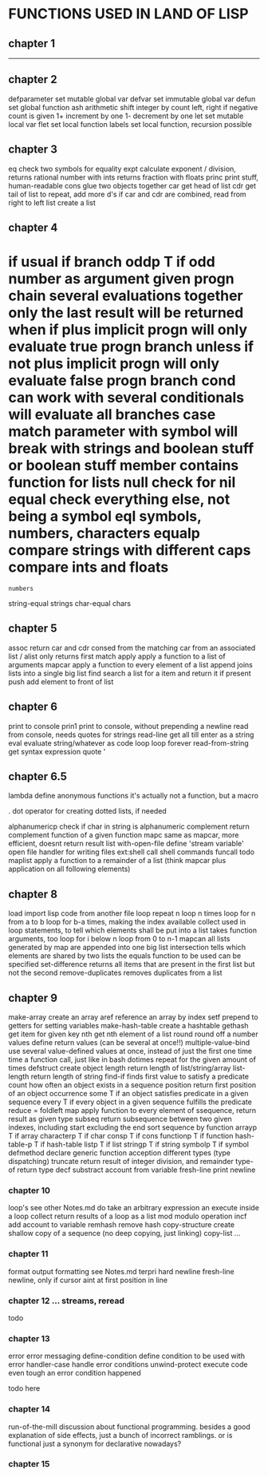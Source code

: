 # FUNCTIONS USED IN LAND OF LISP

## chapter 1

---

## chapter 2

defparameter
    set mutable global var
defvar 
    set immutable global var
defun
    set global function
ash 
   arithmetic shift integer by count left, right if negative count is given 
1+
    increment by one
1- 
    decrement by one
let
    set mutable local var
flet
    set local function
labels
    set local function, recursion possible

## chapter 3

eq
    check two symbols for equality
expt
    calculate exponent
/
    division, returns rational number with ints
    returns fraction with floats
princ
    print stuff, human-readable
cons
    glue two objects together
car
    get head of list
cdr
    get tail of list
    to repeat, add more d's
    if car and cdr are combined, read from right to left
list
    create a list

## chapter 4

if
    usual if branch
oddp
    T if odd number as argument given
progn 
    chain several evaluations together
    only the last result will be returned
when
    if plus implicit progn
    will only evaluate true progn branch
unless
    if not plus implicit progn
    will only evaluate false progn branch
cond
    can work with several conditionals
    will evaluate all branches
case
    match parameter with symbol
    will break with strings
and
    boolean stuff
or
    boolean stuff
member
    contains function for lists
null
    check for nil
equal
    check everything else, not being a symbol
eql
    symbols, numbers, characters
equalp
    compare strings with different caps
    compare ints and floats
=
    numbers
string-equal
    strings
char-equal
    chars

## chapter 5

assoc
    return car and cdr consed from the matching car from an associated list / alist
    only returns first match
apply
    apply a function to a list of arguments
mapcar
    apply a function to every element of a list
append
    joins lists into a single big list
find
    search a list for a item and return it if present
push
    add element to front of list

## chapter 6

print
    to console
prin1
    print to console, without prepending a newline
read
    from console, needs quotes for strings
read-line
    get all till enter as a string
eval
    evaluate string/whatever as code
loop
    loop forever
read-from-string
    get syntax expression
quote
    '

## chapter 6.5

lambda
    define anonymous functions
    it's actually not a function, but a macro

. 
    dot operator for creating dotted lists, if needed

alphanumericp
    check if char in string is alphanumeric
complement
    return complement function of a given function
mapc
    same as mapcar, more efficient, doesnt return result list
with-open-file
    define 'stream variable'
    open file handler for writing files
ext:shell
    call shell commands
funcall
    todo
maplist
    apply a function to a remainder of a list (think mapcar plus application on all following elements)

## chapter 8

load
    import lisp code from another file
loop repeat n
    loop n times
loop for n from a to b
    loop for b-a times, making the index available
collect
    used in loop statements, to tell which elements shall be put into a list
    takes function arguments, too
loop for i below n
    loop from 0 to n-1
mapcan
    all lists generated by map are appended into one big list
intersection
    tells which elements are shared by two lists
    the equals function to be used can be specified
set-difference
    returns all items that are present in the first list but not the second
remove-duplicates
    removes duplicates from a list

## chapter 9

make-array
    create an array
aref
    reference an array by index
setf
    prepend to getters for setting variables
make-hash-table
    create a hashtable
gethash
    get item for given key
nth
    get nth element of a list
round
    round off a number
values
    define return values (can be several at once!!)
multiple-value-bind
    use several value-defined values at once, instead of just the first one
time
    time a function call, just like in bash
dotimes
    repeat for the given amount of times
defstruct
    create object
length
    return length of list/string/array
list-length
    return length of string
find-if
    finds first value to satisfy a predicate
count
    how often an object exists in a sequence
position
    return first position of an object occurrence
some
    T if an object satisfies predicate in a given sequence
every
    T if every object in a given sequence fulfills the predicate
reduce
    = foldleft
map
    apply function to every element of ssequence, return result as given type
subseq
    return subsequence between two given indexes, including start excluding the end
sort
    sequence by function
arrayp
    T if array
characterp
    T if char
consp
    T if cons
functionp
    T if function
hash-table-p
    T if hash-table
listp
    T if list
stringp
    T if string
symbolp
    T if symbol
defmethod
    declare generic function acception different types (type dispatching)
truncate
    return result of integer division, and remainder
type-of
    return type
decf
    substract account from variable
fresh-line
    print newline

### chapter 10

loop's
    see other Notes.md
do
    take an arbitrary expression an execute inside a loop
collect
    return results of a loop as a list
mod
    modulo operation
incf
    add account to variable
remhash
    remove hash
copy-structure
    create shallow copy of a sequence (no deep copying, just linking)
copy-list
    ...

### chapter 11

format
    output formatting
    see Notes.md
terpri
    hard newline
fresh-line
    newline, only if cursor aint at first position in line

### chapter 12 ... streams, reread

todo

### chapter 13

error
    error messaging
define-condition
    define condition to be used with error
handler-case
    handle error conditions
unwind-protect
    execute code even tough an error condition happened

todo here

### chapter 14

run-of-the-mill discussion about functional programming. 
besides a good explanation of side effects, just a bunch of incorrect ramblings.
or is functional just a synonym for declarative nowadays?

### chapter 15


